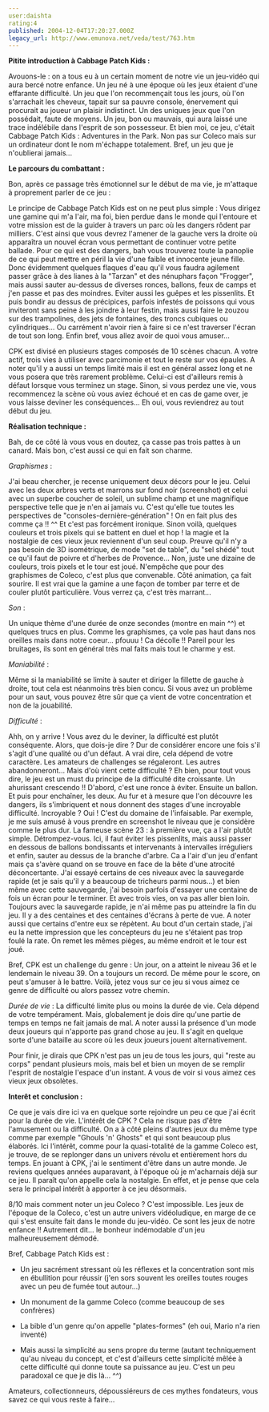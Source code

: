 ```yaml
---
user:daishta
rating:4
published: 2004-12-04T17:20:27.000Z
legacy_url: http://www.emunova.net/veda/test/763.htm
---
```

**Pitite introduction à Cabbage Patch Kids :**  

  

Avouons-le : on a tous eu à un certain moment de notre vie un jeu-vidéo qui aura bercé notre enfance. Un jeu né à une époque où les jeux étaient d'une effarante difficulté. Un jeu que l'on recommençait tous les jours, où l'on s'arrachait les cheveux, tapait sur sa pauvre console, énervement qui procurait au joueur un plaisir indistinct. Un des uniques jeux que l'on possédait, faute de moyens. Un jeu, bon ou mauvais, qui aura laissé une trace indélébile dans l'esprit de son possesseur. Et bien moi, ce jeu, c'était Cabbage Patch Kids : Adventures in the Park. Non pas sur Coleco mais sur un ordinateur dont le nom m'échappe totalement. Bref, un jeu que je n'oublierai jamais...  

  

**Le parcours du combattant :**  

  

Bon, après ce passage très émotionnel sur le début de ma vie, je m'attaque à proprement parler de ce jeu :  

  

Le principe de Cabbage Patch Kids est on ne peut plus simple : Vous dirigez une gamine qui m'a l'air, ma foi, bien perdue dans le monde qui l'entoure et votre mission est de la guider à travers un parc où les dangers rôdent par milliers. C'est ainsi que vous devrez l'amener de la gauche vers la droite où apparaîtra un nouvel écran vous permettant de continuer votre petite ballade. Pour ce qui est des dangers, bah vous trouverez toute la panoplie de ce qui peut mettre en péril la vie d'une faible et innocente jeune fille. Donc évidemment quelques flaques d'eau qu'il vous faudra agilement passer grâce à des lianes à la "Tarzan" et des nénuphars façon "Frogger", mais aussi sauter au-dessus de diverses ronces, ballons, feux de camps et j'en passe et pas des moindres. Eviter aussi les guêpes et les pissenlits. Et puis bondir au dessus de précipices, parfois infestés de poissons qui vous inviteront sans peine à les joindre à leur festin, mais aussi faire le zouzou sur des trampolines, des jets de fontaines, des troncs cubiques ou cylindriques... Ou carrément n'avoir rien à faire si ce n'est traverser l'écran de tout son long. Enfin bref, vous allez avoir de quoi vous amuser...   

  

CPK est divisé en plusieurs stages composés de 10 scènes chacun. A votre actif, trois vies à utiliser avec parcimonie et tout le reste sur vos épaules. A noter qu'il y a aussi un temps limité mais il est en général assez long et ne vous posera que très rarement problème. Celui-ci est d'ailleurs remis à défaut lorsque vous terminez un stage. Sinon, si vous perdez une vie, vous recommencez la scène où vous aviez échoué et en cas de game over, je vous laisse deviner les conséquences... Eh oui, vous reviendrez au tout début du jeu.   

  

**Réalisation technique :**  

  

Bah, de ce côté là vous vous en doutez, ça casse pas trois pattes à un canard. Mais bon, c'est aussi ce qui en fait son charme.   

  

_Graphismes_ :   

J'ai beau chercher, je recense uniquement deux décors pour le jeu. Celui avec les deux arbres verts et marrons sur fond noir (screenshot) et celui avec un superbe coucher de soleil, un sublime champ et une magnifique perspective telle que je n'en ai jamais vu. C'est qu'elle tue toutes les perspectives de "consoles-dernière-génération" ! On en fait plus des comme ça !! ^^ Et c'est pas forcément ironique. Sinon voilà, quelques couleurs et trois pixels qui se battent en duel et hop ! la magie et la nostalgie de ces vieux jeux reviennent d'un seul coup. Preuve qu'il n'y a pas besoin de 3D isométrique, de mode "set de table", du "sel shédé" tout ce qu'il faut de poivre et d'herbes de Provence... Non, juste une dizaine de couleurs, trois pixels et le tour est joué. N'empêche que pour des graphismes de Coleco, c'est plus que convenable. Côté animation, ça fait sourire. Il est vrai que la gamine a une façon de tomber par terre et de couler plutôt particulière. Vous verrez ça, c'est très marrant...   

  

_Son_ :  

Un unique thème d'une durée de onze secondes (montre en main ^^) et quelques trucs en plus. Comme les graphismes, ça vole pas haut dans nos oreilles mais dans notre coeur... pfouuu ! Ca décolle !! Pareil pour les bruitages, ils sont en général très mal faits mais tout le charme y est.  

  

_Maniabilité_ :   

Même si la maniabilité se limite à sauter et diriger la fillette de gauche à droite, tout cela est néanmoins très bien concu. Si vous avez un problème pour un saut, vous pouvez être sûr que ça vient de votre concentration et non de la jouabilité.   

  

_Difficulté_ :   

Ahh, on y arrive ! Vous avez du le deviner, la difficulté est plutôt conséquente. Alors, que dois-je dire ? Dur de considérer encore une fois s'il s'agit d'une qualité ou d'un défaut. A vrai dire, cela dépend de votre caractère. Les amateurs de challenges se régaleront. Les autres abandonneront... Mais d'où vient cette difficulté ? Eh bien, pour tout vous dire, le jeu est un must du principe de la difficulté dite croissante. Un ahurissant crescendo !! D'abord, c'est une ronce à éviter. Ensuite un ballon. Et puis pour enchaîner, les deux. Au fur et à mesure que l'on découvre les dangers, ils s'imbriquent et nous donnent des stages d'une incroyable difficulté. Incroyable ? Oui ! C'est du domaine de l'infaisable. Par exemple, je me suis amusé à vous prendre en screenshot le niveau que je considère comme le plus dur. La fameuse scène 23 : à première vue, ça a l'air plutôt simple. Détrompez-vous. Ici, il faut éviter les pissenlits, mais aussi passer en dessous de ballons bondissants et intervenants à intervalles irréguliers et enfin, sauter au dessus de la branche d'arbre. Ca a l'air d'un jeu d'enfant mais ça s'avère quand on se trouve en face de la bête d'une atrocité déconcertante. J'ai essayé certains de ces niveaux avec la sauvegarde rapide (et je sais qu'il y a beaucoup de tricheurs parmi nous...) et bien même avec cette sauvegarde, j'ai besoin parfois d'essayer une centaine de fois un écran pour le terminer. Et avec trois vies, on va pas aller bien loin. Toujours avec la sauvegarde rapide, je n'ai même pas pu atteindre la fin du jeu. Il y a des centaines et des centaines d'écrans à perte de vue. A noter aussi que certains d'entre eux se répètent. Au bout d'un certain stade, j'ai eu la nette impression que les concepteurs du jeu ne s'étaient pas trop foulé la rate. On remet les mêmes pièges, au même endroit et le tour est joué.   

  

Bref, CPK est un challenge du genre : Un jour, on a atteint le niveau 36 et le lendemain le niveau 39\. On a toujours un record. De même pour le score, on peut s'amuser à le battre. Voilà, jetez vous sur ce jeu si vous aimez ce genre de difficulté ou alors passez votre chemin.   

  

_Durée de vie_ : La difficulté limite plus ou moins la durée de vie. Cela dépend de votre tempérament. Mais, globalement je dois dire qu'une partie de temps en temps ne fait jamais de mal. A noter aussi la présence d'un mode deux joueurs qui n'apporte pas grand chose au jeu. Il s'agit en quelque sorte d'une bataille au score où les deux joueurs jouent alternativement.   

  

Pour finir, je dirais que CPK n'est pas un jeu de tous les jours, qui "reste au corps" pendant plusieurs mois, mais bel et bien un moyen de se remplir l'esprit de nostalgie l'espace d'un instant. A vous de voir si vous aimez ces vieux jeux obsolètes.  

  

**Interêt et conclusion :**  

  

Ce que je vais dire ici va en quelque sorte rejoindre un peu ce que j'ai écrit pour la durée de vie. L'intérêt de CPK ? Cela ne risque pas d'être l'amusement ou la difficulté. On a à côté pleins d'autres jeux du même type comme par exemple "Ghouls 'n' Ghosts" et qui sont beaucoup plus élaborés. Ici l'intérêt, comme pour la quasi-totalité de la gamme Coleco est, je trouve, de se replonger dans un univers révolu et entièrement hors du temps. En jouant à CPK, j'ai le sentiment d'être dans un autre monde. Je reviens quelques années auparavant, à l'époque où je m'acharnais déjà sur ce jeu. Il paraît qu'on appelle cela la nostalgie. En effet, et je pense que cela sera le principal intérêt à apporter à ce jeu désormais.   

  

8/10 mais comment noter un jeu Coleco ? C'est impossible. Les jeux de l'époque de la Coleco, c'est un autre univers vidéoludique, en marge de ce qui s'est ensuite fait dans le monde du jeu-vidéo. Ce sont les jeux de notre enfance !! Autrement dit... le bonheur indémodable d'un jeu malheureusement démodé.   

  

Bref, Cabbage Patch Kids est :  

- Un jeu sacrément stressant où les réflexes et la concentration sont mis en ébullition pour réussir (j'en sors souvent les oreilles toutes rouges avec un peu de fumée tout autour...)  

- Un monument de la gamme Coleco (comme beaucoup de ses confrères)  

- La bible d'un genre qu'on appelle "plates-formes" (eh oui, Mario n'a rien inventé)  

- Mais aussi la simplicité au sens propre du terme (autant techniquement qu'au niveau du concept, et c'est d'ailleurs cette simplicité mêlée à cette difficulté qui donne toute sa puissance au jeu. C'est un peu paradoxal ce que je dis là... ^^)  

Amateurs, collectionneurs, dépoussiéreurs de ces mythes fondateurs, vous savez ce qui vous reste à faire...